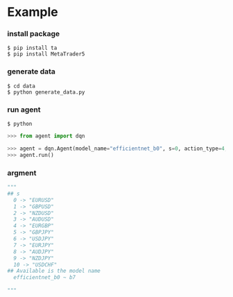 # Example

### install package
```console
$ pip install ta
$ pip install MetaTrader5
```

### generate data
```console
$ cd data
$ python generate_data.py
```

### run agent
```console
$ python
```

```python
>>> from agent import dqn

>>> agent = dqn.Agent(model_name="efficientnet_b0", s=0, action_type=4, pip_scale=1, n=1, loss_cut=False, use_device="tpu", dueling=False)
>>> agent.run()
```
### argment
```python
"""
## s
  0 -> "EURUSD"
  1 -> "GBPUSD"
  2 -> "NZDUSD"
  3 -> "AUDUSD"
  4 -> "EURGBP"
  5 -> "GBPJPY"
  6 -> "USDJPY"
  7 -> "EURJPY"
  8 -> "AUDJPY"
  9 -> "NZDJPY"
  10 -> "USDCHF"
## Available is the model name
  efficientnet_b0 ~ b7
  
"""
```
